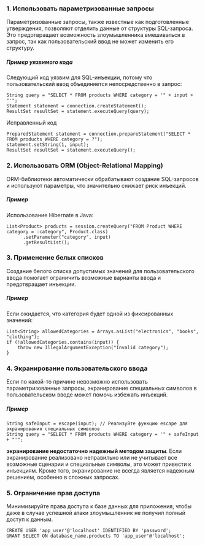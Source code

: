 

### 1. Использовать параметризованные запросы
Параметризованные запросы, также известные как подготовленные утверждения, позволяют отделить данные от структуры SQL-запроса. Это предотвращает возможность злоумышленника вмешиваться в запрос, так как пользовательский ввод не может изменить его структуру.

##### Пример уязвимого кода
Следующий код уязвим для SQL-инъекции, потому что пользовательский ввод объединяется непосредственно в запрос:

```
String query = "SELECT * FROM products WHERE category = '" + input + "'";
Statement statement = connection.createStatement();
ResultSet resultSet = statement.executeQuery(query);
```

Исправленный код
```
PreparedStatement statement = connection.prepareStatement("SELECT * FROM products WHERE category = ?");
statement.setString(1, input);
ResultSet resultSet = statement.executeQuery();
```


### 2. Использовать ORM (Object-Relational Mapping)
ORM-библиотеки автоматически обрабатывают создание SQL-запросов и используют параметры, что значительно снижает риск инъекций.

##### Пример
Использование Hibernate в Java:

```
List<Product> products = session.createQuery("FROM Product WHERE category = :category", Product.class)
	  .setParameter("category", input)
	  .getResultList();
```


### 3. Применение белых списков
Создание белого списка допустимых значений для пользовательского ввода помогает ограничить возможные варианты ввода и предотвращает инъекции.

##### Пример
Если ожидается, что категория будет одной из фиксированных значений:
```
List<String> allowedCategories = Arrays.asList("electronics", "books", "clothing");
if (!allowedCategories.contains(input)) {
    throw new IllegalArgumentException("Invalid category");
}
```

### 4. Экранирование пользовательского ввода
Если по какой-то причине невозможно использовать параметризованные запросы, экранирование специальных символов в пользовательском вводе может помочь избежать инъекций.

##### Пример
```
String safeInput = escape(input); // Реализуйте функцию escape для экранирования специальных символов
String query = "SELECT * FROM products WHERE category = '" + safeInput + "'";
```

**экранирование недостаточно надежный методом защиты**. Если экранирование реализовано неправильно или не учитывает все возможные сценарии и специальные символы, это может привести к инъекциям. Кроме того, экранирование не всегда является надежным решением, особенно в сложных запросах.

### 5. Ограничение прав доступа
Минимизируйте права доступа к базе данных для приложения, чтобы даже в случае успешной атаки злоумышленник не получил полный доступ к данным.
```
CREATE USER 'app_user'@'localhost' IDENTIFIED BY 'password';
GRANT SELECT ON database_name.products TO 'app_user'@'localhost';
```


